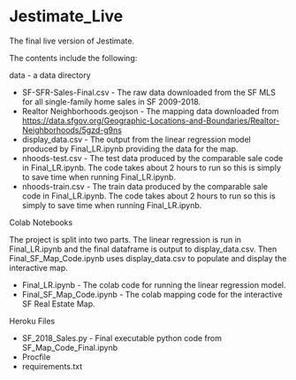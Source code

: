 # Jestimate_Live
The final live version of Jestimate.

The contents include the following:

data - a data directory

- SF-SFR-Sales-Final.csv - The raw data downloaded from the SF MLS for all single-family home sales in SF 2009-2018.
- Realtor Neighborhoods.geojson - The mapping data downloaded from https://data.sfgov.org/Geographic-Locations-and-Boundaries/Realtor-Neighborhoods/5gzd-g9ns
- display_data.csv - The output from the linear regression model produced by Final_LR.ipynb providing the data for the map.
- nhoods-test.csv - The test data produced by the comparable sale code in Final_LR.ipynb.  The code takes about 2 hours to run so this is simply to save time when running Final_LR.ipynb.
- nhoods-train.csv - The train data produced by the comparable sale code in Final_LR.ipynb.  The code takes about 2 hours to run so this is simply to save time when running Final_LR.ipynb.

Colab Notebooks

The project is split into two parts.  The linear regression is run in Final_LR.ipynb and the final dataframe is output to display_data.csv.  Then Final_SF_Map_Code.ipynb uses display_data.csv to populate and display the interactive map. 

- Final_LR.ipynb - The colab code for running the linear regression model.
- Final_SF_Map_Code.ipynb - The colab mapping code for the interactive SF Real Estate Map.

Heroku Files

- SF_2018_Sales.py - Final executable python code from SF_Map_Code_Final.ipynb
- Procfile
- requirements.txt
